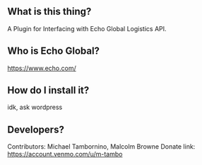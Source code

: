 ## What is this thing?
A Plugin for Interfacing with Echo Global Logistics API.

## Who is Echo Global?
 https://www.echo.com/

## How do I install it?
idk, ask wordpress

## Developers?
Contributors: Michael Tambornino, Malcolm Browne
Donate link: https://account.venmo.com/u/m-tambo
